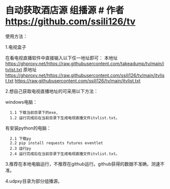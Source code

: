 # 自动获取酒店源  组播源 # 作者 https://github.com/ssili126/tv


使用方法：

1.电视盒子

  在看电视直播软件中直接输入以下任一地址即可：
  本地址
      https://ghproxy.net/https://raw.githubusercontent.com/takeadump/tv/main/itvlist.txt
  原地址
      https://ghproxy.net/https://raw.githubusercontent.com/ssili126/tv/main/itvlist.txt
      https://raw.githubusercontent.com/ssili126/tv/main/itvlist.txt
  
2.想自己获取电视直播地址的可采用以下方法：

  windows电脑：
  
      1.1 下载当前目录下的exe,
      1.2 运行完成后在当前目录下生成电视直播文件itvlist.txt。
  
  有安装python的电脑：
  
      2.1 下载py
      2.2 pip install requests futures eventlet
      2.3 运行py
      2.4 运行完成后在当前目录下生成电视直播文件itvlist.txt。

  
3.推荐在本地电脑运行，不推荐在github运行。github获得的数据不准确，测速不准。

4.udpxy目录为部分组播源。

